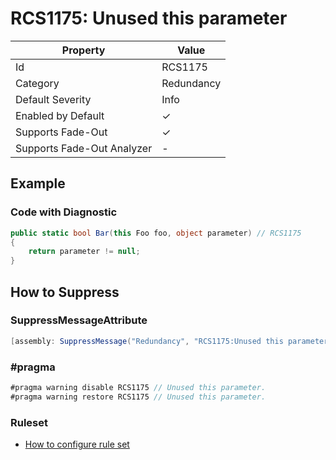 # RCS1175: Unused this parameter

| Property                    | Value      |
| --------------------------- | ---------- |
| Id                          | RCS1175    |
| Category                    | Redundancy |
| Default Severity            | Info       |
| Enabled by Default          | &#x2713;   |
| Supports Fade\-Out          | &#x2713;   |
| Supports Fade\-Out Analyzer | \-         |

## Example

### Code with Diagnostic

```csharp
public static bool Bar(this Foo foo, object parameter) // RCS1175
{
    return parameter != null;
}
```

## How to Suppress

### SuppressMessageAttribute

```csharp
[assembly: SuppressMessage("Redundancy", "RCS1175:Unused this parameter.", Justification = "<Pending>")]
```

### \#pragma

```csharp
#pragma warning disable RCS1175 // Unused this parameter.
#pragma warning restore RCS1175 // Unused this parameter.
```

### Ruleset

* [How to configure rule set](../HowToConfigureAnalyzers.md)
